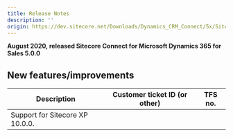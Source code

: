 ```yaml
---
title: Release Notes
description: ''
origin: https://dev.sitecore.net/Downloads/Dynamics_CRM_Connect/5x/Sitecore_Connect_for_Microsoft_Dynamics_365_for_Sales_500/Release_Notes
---
```


**August 2020, released Sitecore Connect for Microsoft Dynamics 365 for Sales 5.0.0**

## New features/improvements

 | Description | Customer ticket ID (or other) | TFS no. |
 | --- | --- | --- |
 | Support for Sitecore XP 10.0.0. |  |  |